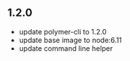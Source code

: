 
## 1.2.0

  - update polymer-cli to 1.2.0
  - update base image to node:6.11
  - update command line helper